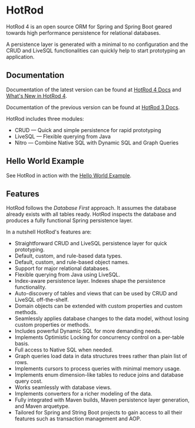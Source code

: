# HotRod

HotRod 4 is an open source ORM for Spring and Spring Boot geared towards high performance persistence for relational databases.

A persistence layer is generated with a minimal to no configuration and the CRUD and LiveSQL functionalities
can quickly help to start prototyping an application.


## Documentation

Documentation of the latest version can be found at [HotRod 4 Docs](./hotrod-project/docs/docs-4/README.md)
and [What's New in HotRod 4](hotrod-project/docs/docs-4/whats-new.md).

Documentation of the previous version can be found at [HotRod 3 Docs](hotrod-project/docs/docs-3.4/README.md).

HotRod includes three modules:

- CRUD &mdash; Quick and simple persistence for rapid prototyping
- LiveSQL &mdash; Flexible querying from Java
- Nitro &mdash; Combine Native SQL with Dynamic SQL and Graph Queries


## Hello World Example

See HotRod in action with the [Hello World Example](hotrod-project/docs/docs-4/guides/hello-world.md).


## Features

HotRod follows the *Database First* approach. It assumes the database already exists with all 
tables ready. HotRod inspects the database and produces a fully functional
Spring persistence layer.

In a nutshell HotRod's features are:

- Straightforward CRUD and LiveSQL persistence layer for quick prototyping.
- Default, custom, and rule-based data types.
- Default, custom, and rule-based object names.
- Support for major relational databases.
- Flexible querying from Java using LiveSQL.
- Index-aware persistence layer. Indexes shape the persistence functionality.
- Auto-discovery of tables and views that can be used by CRUD and LiveSQL off-the-shelf.
- Domain objects can be extended with custom properties and custom methods.
- Seamlessly applies database changes to the data model, without losing custom properties or methods.
- Includes powerful Dynamic SQL for more demanding needs.
- Implements Optimistic Locking for concurrency control on a per-table basis.
- Full access to Native SQL when needed.
- Graph queries load data in data structures trees rather than plain list of rows.
- Implements cursors to process queries with minimal memory usage.
- Implements enum dimension-like tables to reduce joins and database query cost.
- Works seamlessly with database views.
- Implements converters for a richer modeling of the data.
- Fully integrated with Maven builds, Maven persistence layer generation, and Maven arquetype.
- Tailored for Spring and String Boot projects to gain access to all their 
features such as transaction management and AOP.

